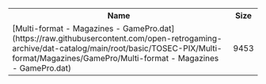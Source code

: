 <table>
<tr><th>Name</th><th>Size</th></tr>
<tr><td>
[Multi-format - Magazines - GamePro.dat](https://raw.githubusercontent.com/open-retrogaming-archive/dat-catalog/main/root/basic/TOSEC-PIX/Multi-format/Magazines/GamePro/Multi-format - Magazines - GamePro.dat)
</td><td>9453</td></tr>
</table>
